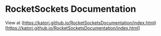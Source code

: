 # RocketSockets Documentation

View at (https://katori.github.io/RocketSocketsDocumentation/index.html)[https://katori.github.io/RocketSocketsDocumentation/index.html]